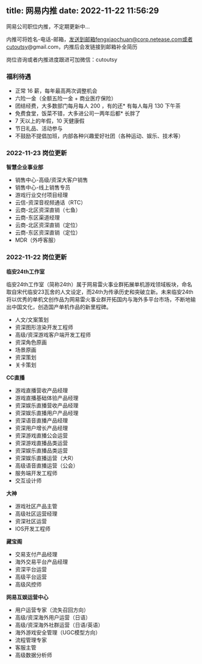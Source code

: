 title: 网易内推
date: 2022-11-22 11:56:29
---

网易公司职位内推，不定期更新中...

内推可将姓名-电话-邮箱，发送到邮箱fengxiaochuan@corp.netease.com或者cutoutsy@gmail.com，内推后会发链接到邮箱补全简历

岗位咨询或者内推进度跟进可加微信：cutoutsy

### 福利待遇
* 正常 16 薪，每年最高两次调整机会
* 六险一金（全额五险一金 + 商业医疗保险）
* 团结经费，大多数部门每月每人 200 ，有的还* 有每人每月 130 下午茶
* 免费食堂，饭菜不错，大多进公司一两年后都* 长胖了
* 7 天以上的年假，10 天健康假
* 节日礼品、活动参与
* 不鼓励不提倡加班，内部各种兴趣爱好社团（各种运动、娱乐、技术等）

### 2022-11-23 岗位更新

**智慧企业事业部**

* 销售中心-高级/资深大客户销售
* 销售中心-线上销售专员
* 游戏行业交付项目经理
* 云信-资深音视频通话（RTC）
* 云商-北区资深直销（七鱼）
* 云商-东区渠道经理
* 云商-北区资深直销（定位）
* 云商-东区资深直销（定位）
* MDR（外呼客服）

### 2022-11-22 岗位更新

**临安24th工作室**

临安24th工作室（简称24th）属于网易雷火事业群拓展单机游戏领域板块，命名取自宋代临安23瓦舍的人文设定，而24th为传承历史和突破立新。未来临安24th将以优秀的单机文创作品为网易雷火事业群开拓国内与海外多平台市场，不断地输出中国文化，创造国产单机作品的新里程碑。

* 人文/文案策划
* 资深图形渲染开发工程师
* 高级/资深游戏客户端开发工程师
* 资深角色原画
* 场景原画
* 资深策划
* 关卡策划

**CC直播**

* 游戏直播营收产品经理
* 游戏直播基础体验产品经理
* 资深娱乐直播营收产品经理
* 资深娱乐直播用户产品经理
* 资深语音直播产品经理
* 资深用户增长产品经理
* 资深游戏直播公会运营
* 资深游戏直播品类运营
* 资深娱乐直播品类运营
* 资深娱乐直播运营（大R）
* 高级语音直播运营（公会）
* 服务端开发工程师
* 交互设计师

**大神**

* 游戏社区产品主管
* 高级社区运营经理
* 资深社区运营
* IOS开发工程师

**藏宝阁**

* 交易支付产品经理
* 海外交易平台产品经理
* 资深平台运营
* 高级平台运营
* 高级风控师

**网易互娱运营中心**

* 用户运营专家（流失召回方向）
* 高级/资深海外用户运营（日语）
* 高级/资深海外社群运营（日语/英语）
* 海外游戏安全管理（UGC模型方向）
* 流程管理专家
* 客服主管
* 高级数据分析师



